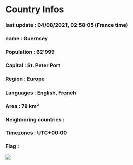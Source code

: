 # Country  Infos
### last update : 04/08/2021, 02:58:05 (France time)

### name : Guernsey
### Population : 62'999
### Capital : St. Peter Port
### Region : Europe
### Languages : English, French
### Area : 78 km²
### Neighboring countries : 
### Timezones : UTC+00:00

### Flag :
![](https://restcountries.eu/data/ggy.svg)